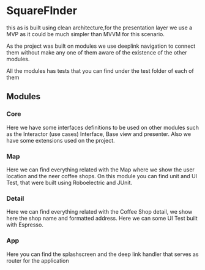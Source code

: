# SquareFInder

this as is built using clean architecture,for the presentation layer we use a MVP as it could be much simpler than MVVM for this scenario.

As the project was built on modules we use deeplink navigation to connect them without make any one of them aware of the existence of the other modules.

All the modules has tests that you can find under the test folder of each of them 

## Modules 

### Core
Here we have some interfaces definitions to be used on other modules such as the Interactor (use cases) Interface, Base view and presenter.
Also we have some extensions used on the project. 

### Map 
Here we can find everything related with the Map where we show the user location and the neer coffee shops. 
On this module you can find unit and UI Test, that were built using Roboelectric and JUnit.

### Detail
Here we can find everything related with the Coffee Shop detail, we show here the shop name and formatted address.
Here we can some UI Test built with Espresso.

### App 
Here you can find the splashscreen and the deep link handler that serves as router for the application

